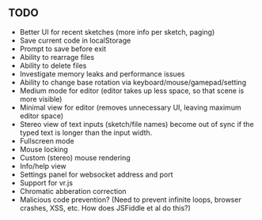 TODO
----

- Better UI for recent sketches (more info per sketch, paging)
- Save current code in localStorage
- Prompt to save before exit
- Ability to rearrage files
- Ability to delete files
- Investigate memory leaks and performance issues
- Ability to change base rotation via keyboard/mouse/gamepad/setting
- Medium mode for editor (editor takes up less space, so that scene is more visible)
- Minimal view for editor (removes unnecessary UI, leaving maximum editor space)
- Stereo view of text inputs (sketch/file names) become out of sync if the
  typed text is longer than the input width.
- Fullscreen mode
- Mouse locking
- Custom (stereo) mouse rendering
- Info/help view
- Settings panel for websocket address and port
- Support for vr.js
- Chromatic abberation correction
- Malicious code prevention?
  (Need to prevent infinite loops, browser crashes, XSS, etc.
  How does JSFiddle et al do this?)
